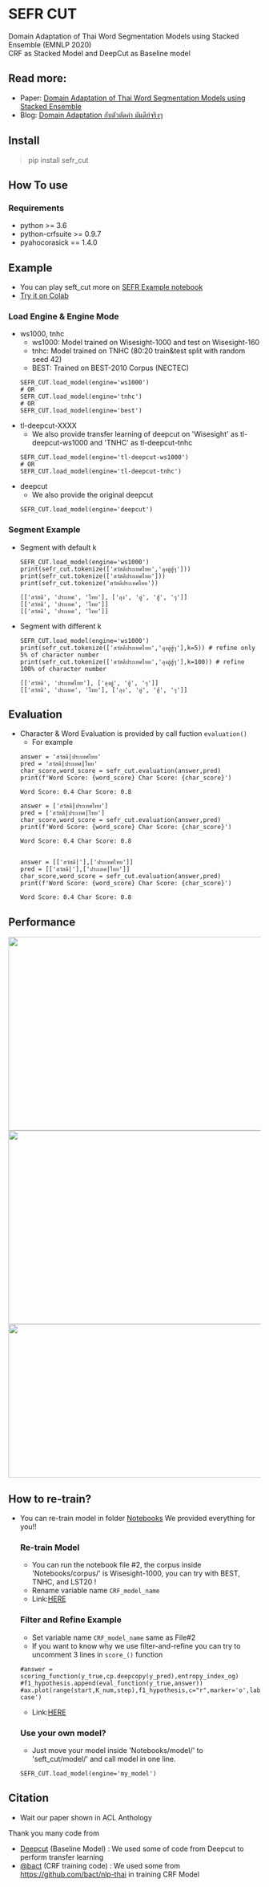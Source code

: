 # SEFR CUT
Domain Adaptation of Thai Word Segmentation Models using Stacked Ensemble (EMNLP 2020) <br>
CRF as Stacked Model and DeepCut as Baseline model<br>

## Read more:
- Paper: [Domain Adaptation of Thai Word Segmentation Models using Stacked Ensemble]()
- Blog: [Domain Adaptation กับตัวตัดคำ มันดีย์จริงๆ](https://medium.com/@pingloaf)

## Install
> pip install sefr_cut

## How To use
### Requirements
- python >= 3.6
- python-crfsuite >= 0.9.7
- pyahocorasick == 1.4.0

## Example
- You can play seft_cut more on [SEFR Example notebook](https://github.com/mrpeerat/SEFR_CUT/blob/master/Notebooks/1.SEFR_CUT%20example.ipynb)
- [Try it on Colab]()
### Load Engine & Engine Mode
- ws1000, tnhc
  - ws1000: Model trained on Wisesight-1000 and test on Wisesight-160
  - tnhc: Model trained on TNHC (80:20 train&test split with random seed 42)
  - BEST: Trained on BEST-2010 Corpus (NECTEC)
  ```
  SEFR_CUT.load_model(engine='ws1000')
  # OR
  SEFR_CUT.load_model(engine='tnhc')
  # OR
  SEFR_CUT.load_model(engine='best')
  ```
- tl-deepcut-XXXX
  - We also provide transfer learning of deepcut on 'Wisesight' as tl-deepcut-ws1000 and 'TNHC' as tl-deepcut-tnhc
  ```
  SEFR_CUT.load_model(engine='tl-deepcut-ws1000')
  # OR
  SEFR_CUT.load_model(engine='tl-deepcut-tnhc')
  ```
- deepcut
  - We also provide the original deepcut
  ```
  SEFR_CUT.load_model(engine='deepcut')
  ```
### Segment Example
- Segment with default k
  ```
  SEFR_CUT.load_model(engine='ws1000')
  print(sefr_cut.tokenize(['สวัสดีประเทศไทย','ลุงตู่สู้ๆ']))
  print(sefr_cut.tokenize(['สวัสดีประเทศไทย']))
  print(sefr_cut.tokenize('สวัสดีประเทศไทย'))
  
  [['สวัสดี', 'ประเทศ', 'ไทย'], ['ลุง', 'ตู่', 'สู้', 'ๆ']]
  [['สวัสดี', 'ประเทศ', 'ไทย']]
  [['สวัสดี', 'ประเทศ', 'ไทย']]
  ```
- Segment with different k
  ```
  SEFR_CUT.load_model(engine='ws1000')
  print(sefr_cut.tokenize(['สวัสดีประเทศไทย','ลุงตู่สู้ๆ'],k=5)) # refine only 5% of character number
  print(sefr_cut.tokenize(['สวัสดีประเทศไทย','ลุงตู่สู้ๆ'],k=100)) # refine 100% of character number
  
  [['สวัสดี', 'ประเทศไทย'], ['ลุงตู่', 'สู้', 'ๆ']]
  [['สวัสดี', 'ประเทศ', 'ไทย'], ['ลุง', 'ตู่', 'สู้', 'ๆ']]
  ```

## Evaluation
- Character & Word Evaluation is provided by call fuction ```evaluation()``` 
  - For example
  ```
  answer = 'สวัสดี|ประเทศไทย'
  pred = 'สวัสดี|ประเทศ|ไทย'
  char_score,word_score = sefr_cut.evaluation(answer,pred)
  print(f'Word Score: {word_score} Char Score: {char_score}')

  Word Score: 0.4 Char Score: 0.8
  
  answer = ['สวัสดี|ประเทศไทย']
  pred = ['สวัสดี|ประเทศ|ไทย']
  char_score,word_score = sefr_cut.evaluation(answer,pred)
  print(f'Word Score: {word_score} Char Score: {char_score}')

  Word Score: 0.4 Char Score: 0.8
  
  
  answer = [['สวัสดี|'],['ประเทศไทย']]
  pred = [['สวัสดี|'],['ประเทศ|ไทย']]
  char_score,word_score = sefr_cut.evaluation(answer,pred)
  print(f'Word Score: {word_score} Char Score: {char_score}')
  
  Word Score: 0.4 Char Score: 0.8
  ```

## Performance
<img src="https://user-images.githubusercontent.com/21156980/94525454-4d2e6680-025e-11eb-929f-7bcbb76e92fd.PNG" width="600" height="386" />
<img src="https://user-images.githubusercontent.com/21156980/94525459-4e5f9380-025e-11eb-9ce6-fd1598b902eb.PNG" width="600" height="386" />
<img src="https://user-images.githubusercontent.com/21156980/94525741-b9a96580-025e-11eb-81f1-1016e59e25cf.PNG" width="600" height="306" />

## How to re-train?
- You can re-train model in folder [Notebooks](https://github.com/mrpeerat/SEFR_CUT/tree/master/Notebooks) We provided everything for you!!
  ### Re-train Model
  - You can run the notebook file #2, the corpus inside 'Notebooks/corpus/' is Wisesight-1000, you can try with BEST, TNHC, and LST20 !
  - Rename variable name ```CRF_model_name``` 
  - Link:[HERE](https://github.com/mrpeerat/SEFR_CUT/blob/master/Notebooks/2.Train_DS_model.ipynb)
  ### Filter and Refine Example
  - Set variable name ```CRF_model_name``` same as File#2 
  - If you want to know why we use filter-and-refine you can try to uncomment 3 lines in ```score_()``` function
  ```
  #answer = scoring_function(y_true,cp.deepcopy(y_pred),entropy_index_og)
  #f1_hypothesis.append(eval_function(y_true,answer))
  #ax.plot(range(start,K_num,step),f1_hypothesis,c="r",marker='o',label='Best case')
  ```
  - Link:[HERE](https://github.com/mrpeerat/SEFR_CUT/blob/master/Notebooks/3.Stacked%20Model%20Example.ipynb)
  ### Use your own model?
  - Just move your model inside 'Notebooks/model/' to 'seft_cut/model/' and call model in one line.
  ```
  SEFR_CUT.load_model(engine='my_model')
  ```

## Citation
- Wait our paper shown in ACL Anthology

Thank you many code from

- [Deepcut](https://github.com/rkcosmos/deepcut) (Baseline Model) : We used some of code from Deepcut to perform transfer learning 
- [@bact](https://github.com/bact) (CRF training code) : We used some from https://github.com/bact/nlp-thai in training CRF Model


